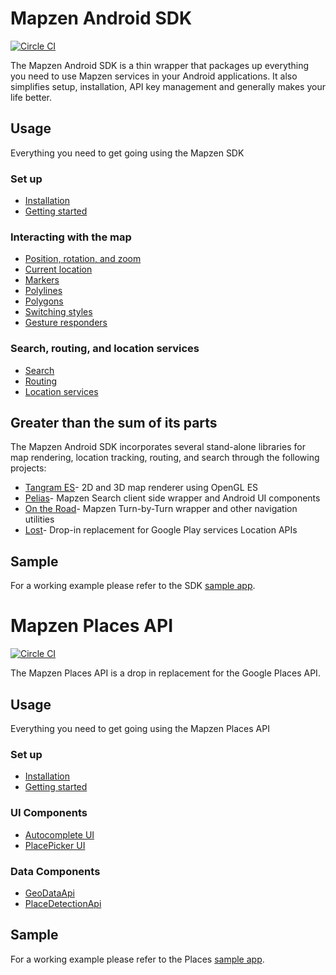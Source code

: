 # Mapzen Android SDK
[![Circle CI](https://circleci.com/gh/mapzen/android.svg?style=svg&circle-token=3191e9499a851a9a3869a72ee3c55d4e29133ebc)](https://circleci.com/gh/mapzen/android)

The Mapzen Android SDK is a thin wrapper that packages up everything you need to use Mapzen services in your Android applications. It also simplifies setup, installation, API key management and generally makes your life better.

## Usage
Everything you need to get going using the Mapzen SDK

### Set up
- [Installation](https://github.com/mapzen/android/blob/master/docs/installation.md)
- [Getting started](https://github.com/mapzen/android/blob/master/docs/getting-started.md)

### Interacting with the map
- [Position, rotation, and zoom](https://github.com/mapzen/android/blob/master/docs/basic-functions.md)
- [Current location](https://github.com/mapzen/android/blob/master/docs/current-location.md)
- [Markers](https://github.com/mapzen/android/blob/master/docs/markers.md)
- [Polylines](https://github.com/mapzen/android/blob/master/docs/polyline.md)
- [Polygons](https://github.com/mapzen/android/blob/master/docs/polygon.md)
- [Switching styles](https://github.com/mapzen/android/blob/master/docs/styles.md)
- [Gesture responders](https://github.com/mapzen/android/blob/master/docs/gesture-responders.md)

### Search, routing, and location services
- [Search](https://github.com/mapzen/android/blob/master/docs/search.md)
- [Routing](https://github.com/mapzen/android/blob/master/docs/turn-by-turn.md)
- [Location services](https://github.com/mapzen/android/blob/master/docs/location-services.md)

## Greater than the sum of its parts
The Mapzen Android SDK incorporates several stand-alone libraries for map rendering, location tracking, routing, and search through the following projects:

- [Tangram ES](https://github.com/tangrams/tangram-es/)- 2D and 3D map renderer using OpenGL ES
- [Pelias](https://github.com/pelias/pelias-android-sdk)- Mapzen Search client side wrapper and Android UI components
- [On the Road](https://github.com/mapzen/on-the-road)- Mapzen Turn-by-Turn wrapper and other navigation utilities
- [Lost](https://github.com/mapzen/lost)- Drop-in replacement for Google Play services Location APIs

## Sample
For a working example please refer to the SDK [sample app](https://github.com/mapzen/android/tree/master/samples/mapzen-android-sdk-sample).

# Mapzen Places API
[![Circle CI](https://circleci.com/gh/mapzen/android.svg?style=svg&circle-token=3191e9499a851a9a3869a72ee3c55d4e29133ebc)](https://circleci.com/gh/mapzen/android)

The Mapzen Places API is a drop in replacement for the Google Places API.

## Usage
Everything you need to get going using the Mapzen Places API

### Set up
- [Installation](https://github.com/mapzen/android/blob/master/docs/installation-places.md)
- [Getting started](https://github.com/mapzen/android/blob/master/docs/getting-started-places.md)

### UI Components
- [Autocomplete UI](https://github.com/mapzen/android/blob/master/docs/autocomplete-ui.md)
- [PlacePicker UI](https://github.com/mapzen/android/blob/master/docs/place-picker-ui.md)

### Data Components
- [GeoDataApi](https://github.com/mapzen/android/blob/master/docs/geodata-api.md)
- [PlaceDetectionApi](https://github.com/mapzen/android/blob/master/docs/place-detection-api.md)

## Sample
For a working example please refer to the Places [sample app](https://github.com/mapzen/android/tree/master/samples/mapzen-places-api-sample).